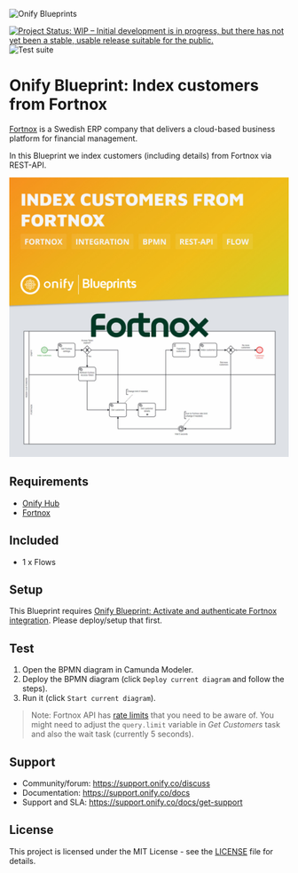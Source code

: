![Onify Blueprints](https://files.readme.io/8ba3f14-onify-blueprints-logo.png)

[![Project Status: WIP – Initial development is in progress, but there has not yet been a stable, usable release suitable for the public.](https://www.repostatus.org/badges/latest/wip.svg)](https://www.repostatus.org/#wip)
![Test suite](https://github.com/onify/blueprint-fortnox-index-customers/workflows/Test%20suite/badge.svg)

# Onify Blueprint: Index customers from Fortnox

[Fortnox](https://fortnox.com/) is a Swedish ERP company that delivers a cloud-based business platform for financial management. 

In this Blueprint we index customers (including details) from Fortnox via REST-API.

![Onify Blueprint: Index customers from Fortnox](blueprint.jpg "Blueprint")

## Requirements

* [Onify Hub](https://github.com/onify/install)
* [Fortnox](https://freshservice.com/)

## Included

* 1 x Flows

## Setup

This Blueprint requires [Onify Blueprint: Activate and authenticate Fortnox integration](https://github.com/onify/blueprint-fortnox-activate-authenticate). Please deploy/setup that first.

## Test

1. Open the BPMN diagram in Camunda Modeler.
2. Deploy the BPMN diagram (click `Deploy current diagram` and follow the steps).
3. Run it (click `Start current diagram`).

> Note: Fortnox API has [rate limits](https://developer.fortnox.se/general/regarding-fortnox-api-rate-limits/) that you need to be aware of. You might need to adjust the `query.limit` variable in *Get Customers* task and also the wait task (currently 5 seconds).

## Support

* Community/forum: https://support.onify.co/discuss
* Documentation: https://support.onify.co/docs
* Support and SLA: https://support.onify.co/docs/get-support

## License

This project is licensed under the MIT License - see the [LICENSE](LICENSE) file for details.